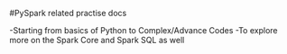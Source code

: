 #PySpark related practise docs

-Starting from basics of Python to Complex/Advance Codes
-To explore more on the Spark Core and Spark SQL as well
